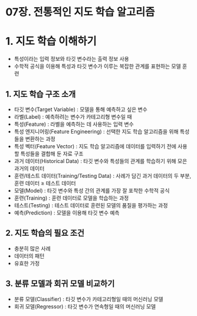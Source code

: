 # 07장. 전통적인 지도 학습 알고리즘

# 1. 지도 학습 이해하기

- 특성이라는 입력 정보와 타깃 변수라는 출력 정보 사용
- 수학적 공식을 이용해 특성과 타깃 변수가 이루는 복잡한 관계를 표현하는 모델 훈련

## 1. 지도 학습 구조 소개

- 타깃 변수(Target Variable) : 모델을 통해 예측하고 싶은 변수
- 라벨(Label) : 예측하려는 변수가 카테고리형 변수일 때
- 특성(Feature) : 라벨을 예측하는 데 사용하는 입력 변수
- 특성 엔지니어링(Feature Engineering) : 선택한 지도 학습 알고리즘을 위해 특성들을 변환하는 과정
- 특성 벡터(Feature Vector) : 지도 학습 알고리즘에 데이터를 입력하기 전에 사용할 특성들을 결합해 둔 자료 구조
- 과거 데이터(Historical Data) : 타깃 변수와 특성들의 관계를 학습하기 위해 모은 과거의 데이터
- 훈련/테스트 데이터(Training/Testing Data) : 사례가 담긴 과거 데이터의 두 부분, 훈련 데이터 ≥ 테스트 데이터
- 모델(Model) : 타깃 변수와 특성 간의 관계를 가장 잘 포착한 수학적 공식
- 훈련(Training) : 훈련 데이터로 모델을 학습하는 과정
- 테스트(Testing) : 테스트 데이터로 훈련된 모델의 품질을 평가하는 과정
- 예측(Prediction) : 모델을 이용해 타깃 변수 예측

## 2. 지도 학습의 필요 조건

- 충분히 많은 사례
- 데이터의 패턴
- 유효한 가정

## 3. 분류 모델과 회귀 모델 비교하기

- 분류 모델(Classifier) : 타깃 변수가 카테고리형일 때의 머신러닝 모델
- 회귀 모델(Regressor) : 타깃 변수가 연속형일 때의 머신러닝 모델
